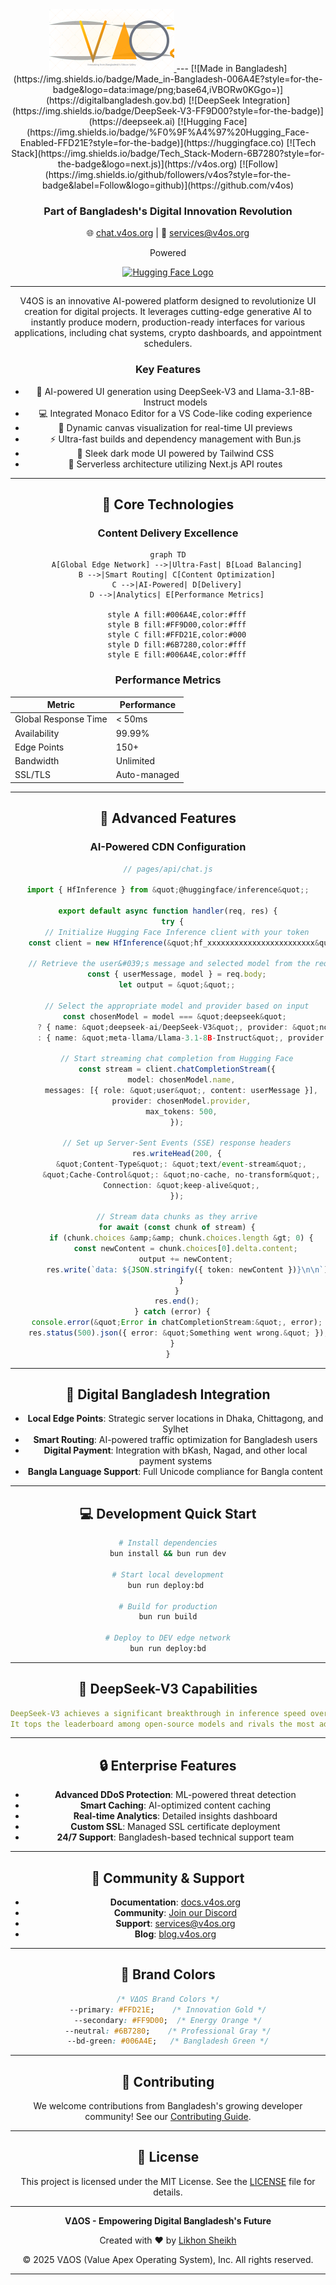 <div align="center">
  <a href="https://chat.v4os.org">
    <img src="https://raw.githubusercontent.com/v4os/chat.v4os.org/259838493b40e668ee838cc8cd247c6115df9484/images/logo.svg" alt="Chat.V4OS Logo" width="200">
  </a>
---
[![Made in Bangladesh](https://img.shields.io/badge/Made_in-Bangladesh-006A4E?style=for-the-badge&logo=data:image/png;base64,iVBORw0KGgo=)](https://digitalbangladesh.gov.bd)
[![DeepSeek Integration](https://img.shields.io/badge/DeepSeek-V3-FF9D00?style=for-the-badge)](https://deepseek.ai)
[![Hugging Face](https://img.shields.io/badge/%F0%9F%A4%97%20Hugging_Face-Enabled-FFD21E?style=for-the-badge)](https://huggingface.co)
[![Tech Stack](https://img.shields.io/badge/Tech_Stack-Modern-6B7280?style=for-the-badge&logo=next.js)](https://v4os.org)
[![Follow](https://img.shields.io/github/followers/v4os?style=for-the-badge&label=Follow&logo=github)](https://github.com/v4os)

<div align="center">
  <h3>Part of Bangladesh's Digital Innovation Revolution</h3>
  <p>🌐 <a href="http://chat.v4os.org">chat.v4os.org</a> | 📧 <a href="mailto:services@v4os.org">services@v4os.org</a></p>
  <p>Powered</p>
  <a href="https://huggingface.co"><img src="https://huggingface.co/front/assets/huggingface_logo-noborder.svg" alt="Hugging Face Logo" width="100"></a>
</div>

---


V4OS is an innovative AI-powered platform designed to revolutionize UI creation for digital projects. It leverages cutting-edge generative AI to instantly produce modern, production-ready interfaces for various applications, including chat systems, crypto dashboards, and appointment schedulers.

### Key Features

- 🧠 AI-powered UI generation using DeepSeek-V3 and Llama-3.1-8B-Instruct models
- 💻 Integrated Monaco Editor for a VS Code-like coding experience
- 🎨 Dynamic canvas visualization for real-time UI previews
- ⚡ Ultra-fast builds and dependency management with Bun.js
- 🌙 Sleek dark mode UI powered by Tailwind CSS
- 🚀 Serverless architecture utilizing Next.js API routes

---

## 🌟 Core Technologies

### Content Delivery Excellence

```mermaid
graph TD
    A[Global Edge Network] -->|Ultra-Fast| B[Load Balancing]
    B -->|Smart Routing| C[Content Optimization]
    C -->|AI-Powered| D[Delivery]
    D -->|Analytics| E[Performance Metrics]

    style A fill:#006A4E,color:#fff
    style B fill:#FF9D00,color:#fff
    style C fill:#FFD21E,color:#000
    style D fill:#6B7280,color:#fff
    style E fill:#006A4E,color:#fff
```

### Performance Metrics

| **Metric** | **Performance** |
|------------|------------------|
| Global Response Time | < 50ms |
| Availability | 99.99% |
| Edge Points | 150+ |
| Bandwidth | Unlimited |
| SSL/TLS | Auto-managed |

---

## 💫 Advanced Features

### AI-Powered CDN Configuration

```typescript
// pages/api/chat.js

import { HfInference } from &quot;@huggingface/inference&quot;;

export default async function handler(req, res) {
  try {
    // Initialize Hugging Face Inference client with your token
    const client = new HfInference(&quot;hf_xxxxxxxxxxxxxxxxxxxxxxxx&quot;);

    // Retrieve the user&#039;s message and selected model from the request body
    const { userMessage, model } = req.body;
    let output = &quot;&quot;;

    // Select the appropriate model and provider based on input
    const chosenModel = model === &quot;deepseek&quot; 
      ? { name: &quot;deepseek-ai/DeepSeek-V3&quot;, provider: &quot;novita&quot; }
      : { name: &quot;meta-llama/Llama-3.1-8B-Instruct&quot;, provider: &quot;nebius&quot; };

    // Start streaming chat completion from Hugging Face
    const stream = client.chatCompletionStream({
      model: chosenModel.name,
      messages: [{ role: &quot;user&quot;, content: userMessage }],
      provider: chosenModel.provider,
      max_tokens: 500,
    });

    // Set up Server-Sent Events (SSE) response headers
    res.writeHead(200, {
      &quot;Content-Type&quot;: &quot;text/event-stream&quot;,
      &quot;Cache-Control&quot;: &quot;no-cache, no-transform&quot;,
      Connection: &quot;keep-alive&quot;,
    });

    // Stream data chunks as they arrive
    for await (const chunk of stream) {
      if (chunk.choices &amp;&amp; chunk.choices.length &gt; 0) {
        const newContent = chunk.choices[0].delta.content;
        output += newContent;
        res.write(`data: ${JSON.stringify({ token: newContent })}\n\n`);
      }
    }
    res.end();
  } catch (error) {
    console.error(&quot;Error in chatCompletionStream:&quot;, error);
    res.status(500).json({ error: &quot;Something went wrong.&quot; });
  }
}
```

---

## 🚀 Digital Bangladesh Integration

- **Local Edge Points**: Strategic server locations in Dhaka, Chittagong, and Sylhet
- **Smart Routing**: AI-powered traffic optimization for Bangladesh users
- **Digital Payment**: Integration with bKash, Nagad, and other local payment systems
- **Bangla Language Support**: Full Unicode compliance for Bangla content

---

## 💻 Development Quick Start

```bash
# Install dependencies
bun install && bun run dev

# Start local development
bun run deploy:bd 

# Build for production
bun run build

# Deploy to DEV edge network
bun run deploy:bd
```

---

## 🌟 DeepSeek-V3 Capabilities

```yaml
DeepSeek-V3 achieves a significant breakthrough in inference speed over previous models.
It tops the leaderboard among open-source models and rivals the most advanced closed-source models globally.
```

---

## 🔒 Enterprise Features

- **Advanced DDoS Protection**: ML-powered threat detection
- **Smart Caching**: AI-optimized content caching
- **Real-time Analytics**: Detailed insights dashboard
- **Custom SSL**: Managed SSL certificate deployment
- **24/7 Support**: Bangladesh-based technical support team

---

## 🤝 Community & Support

- **Documentation**: [docs.v4os.org](https://docs.v4os.org)
- **Community**: [Join our Discord](https://discord.gg/v4os)
- **Support**: [services@v4os.org](mailto:services@v4os.org)
- **Blog**: [blog.v4os.org](https://blog.v4os.org)

---

## 🎨 Brand Colors

```css
/* VΔOS Brand Colors */
--primary: #FFD21E;    /* Innovation Gold */
--secondary: #FF9D00;  /* Energy Orange */
--neutral: #6B7280;    /* Professional Gray */
--bd-green: #006A4E;   /* Bangladesh Green */
```

---

## 🤝 Contributing

We welcome contributions from Bangladesh's growing developer community! See our [Contributing Guide](CONTRIBUTING.md).

---

## 📜 License

This project is licensed under the MIT License. See the [LICENSE](LICENSE) file for details.

---

<div align="center">

**VΔOS - Empowering Digital Bangladesh's Future**

Created with ❤️ by [Likhon Sheikh](https://likhonsheikh.com/)

© 2025 VΔOS (Value Apex Operating System), Inc. All rights reserved.

</div>

---
